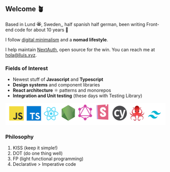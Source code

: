 ## Welcome 🪴 

Based in Lund <img src="./images/sun.png" width="15" aria-label="Sun icon" />, Sweden,, half spanish half german, been writing Front-end code for about 10 years 💭

I follow [digital minimalism](https://www.amazon.com/gp/product/0525536515/ref=as_li_tl?ie=UTF8&camp=1789&creative=9325&creativeASIN=0525536515&linkCode=as2&tag=minimalismmad-20&linkId=2df956dd47bb1616c9e4e5f99f2fdb97) and a **nomad lifestyle**.

I help maintain [NextAuth](next-auth.js.org/), open source for the win. You can reach me at hola@lluis.xyz.

### Fields of Interest

- Newest stuff of **Javascript** and **Typescript**
- **Design systems** and component libraries
- **React architecture** ⚛ patterns and monorepos
- **Integration and Unit testing** (these days with Testing Library)

<img src="./images/logos.png" aria-label="Tech logos" height="70" />

### Philosophy

1. KISS (keep it simple!)
2. DOT (do one thing well)
3. FP (light functional programming)
4. Declarative > Imperative code
